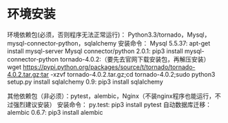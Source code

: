 环境安装
=======
环境依赖包(必须，否则程序无法正常运行)： Python3.3/tornado，Mysql，mysql-connector-python，sqlalchemy
    安装命令：
        Mysql 5.5.37: apt-get install mysql-server
        Mysql connector/python 2.0.1: pip3 install mysql-connector-python
        tornado-4.0.2:（要先去官网下载安装包，再解压安装）
            wget https://pypi.python.org/packages/source/t/tornado/tornado-4.0.2.tar.gz;tar -xzvf tornado-4.0.2.tar.gz;cd tornado-4.0.2;sudo python3 setup.py install
        sqlalchemy 0.9: pip3 install sqlalchemy

其他依赖包（非必须）：pytest，alembic，Nginx（不装nginx程序也能运行，不过强烈建议安装）
    安装命令：
        py.test: pip3 install pytest
        自动数据库迁移：alembic 0.6.7: pip3 install alembic

